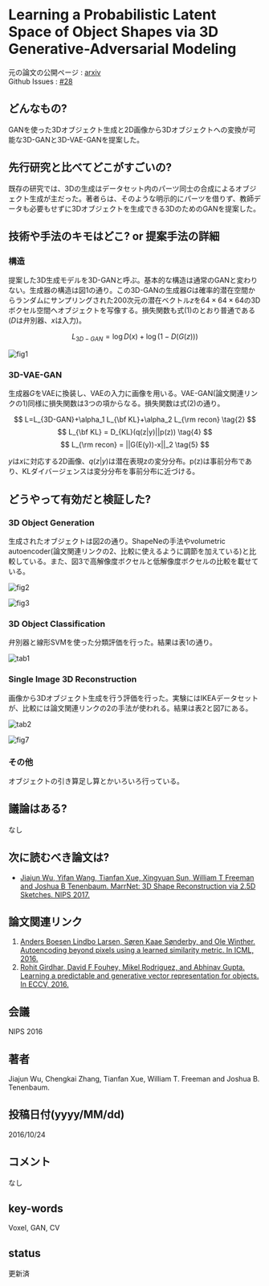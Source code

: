 # Learning a Probabilistic Latent Space of Object Shapes via 3D Generative-Adversarial Modeling

元の論文の公開ページ : [arxiv](https://arxiv.org/abs/1610.07584)  
Github Issues : [#28](https://github.com/Obarads/obarads.github.io/issues/28)

## どんなもの?
GANを使った3Dオブジェクト生成と2D画像から3Dオブジェクトへの変換が可能な3D-GANと3D-VAE-GANを提案した。

## 先行研究と比べてどこがすごいの?
既存の研究では、3Dの生成はデータセット内のパーツ同士の合成によるオブジェクト生成が主だった。著者らは、そのような明示的にパーツを借りず、教師データも必要もせずに3Dオブジェクトを生成できる3DのためのGANを提案した。

## 技術や手法のキモはどこ? or 提案手法の詳細
### 構造
提案した3D生成モデルを3D-GANと呼ぶ。基本的な構造は通常のGANと変わりない。生成器の構造は図1の通り。この3D-GANの生成器$G$は確率的潜在空間からランダムにサンプリングされた200次元の潜在ベクトル$z$を$64\times 64\times 64$の3Dボクセル空間へオブジェクトを写像する。損失関数も式(1)のとおり普通である($D$は弁別器、$x$は入力)。

$$
L_{3D-GAN} = \log D(x)+\log (1-D(G(z))) \tag{1}
$$

![fig1](img/LaPLSoOSv3GM/fig1.png)

### 3D-VAE-GAN
生成器$G$をVAEに換装し、VAEの入力に画像を用いる。VAE-GAN(論文関連リンクの1)同様に損失関数は3つの項からなる。損失関数は式(2)の通り。

$$
L=L_{3D-GAN}+\alpha_1 L_{\bf KL}+\alpha_2 L_{\rm recon} \tag{2}
$$
$$
L_{\bf KL} = D_{KL}(q(z|y)||p(z)) \tag{4}
$$
$$
L_{\rm recon} = ||G(E(y))-x||_2 \tag{5}
$$

$y$は$x$に対応する2D画像、$q(z|y)$は潜在表現zの変分分布。p(z)は事前分布であり、KLダイバージェンスは変分分布を事前分布に近づける。

## どうやって有効だと検証した?
### 3D Object Generation
生成されたオブジェクトは図2の通り。ShapeNeの手法やvolumetric autoencoder(論文関連リンクの2、比較に使えるように調節を加えている)と比較している。また、図3で高解像度ボクセルと低解像度ボクセルの比較を載せている。

![fig2](img/LaPLSoOSv3GM/fig2.png)

![fig3](img/LaPLSoOSv3GM/fig3.png)

### 3D Object Classification
弁別器と線形SVMを使った分類評価を行った。結果は表1の通り。

![tab1](img/LaPLSoOSv3GM/table1.png)

### Single Image 3D Reconstruction
画像から3Dオブジェクト生成を行う評価を行った。実験にはIKEAデータセットが、比較には論文関連リンクの2の手法が使われる。結果は表2と図7にある。

![tab2](img/LaPLSoOSv3GM/table2.png)

![fig7](img/LaPLSoOSv3GM/fig7.png)

### その他
オブジェクトの引き算足し算とかいろいろ行っている。

## 議論はある?
なし

## 次に読むべき論文は?
- [Jiajun Wu, Yifan Wang, Tianfan Xue, Xingyuan Sun, William T Freeman and Joshua B Tenenbaum. MarrNet: 3D Shape Reconstruction via 2.5D Sketches. NIPS 2017.](https://arxiv.org/abs/1711.03129)

## 論文関連リンク
1. [Anders Boesen Lindbo Larsen, Søren Kaae Sønderby, and Ole Winther. Autoencoding beyond pixels using a learned similarity metric. In ICML, 2016.](https://arxiv.org/pdf/1512.09300.pdf)
2. [Rohit Girdhar, David F Fouhey, Mikel Rodriguez, and Abhinav Gupta. Learning a predictable and generative vector representation for objects. In ECCV, 2016.](https://arxiv.org/abs/1603.08637)

## 会議
NIPS 2016

## 著者
Jiajun Wu, Chengkai Zhang, Tianfan Xue, William T. Freeman and Joshua B. Tenenbaum.

## 投稿日付(yyyy/MM/dd)
2016/10/24

## コメント
なし

## key-words
Voxel, GAN, CV

## status
更新済